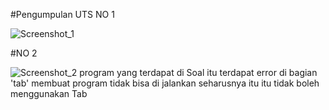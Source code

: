 #Pengumpulan UTS NO 1

![Screenshot_1](https://user-images.githubusercontent.com/72425140/120765920-e5928e80-c543-11eb-8517-5340c5bd4810.jpg)


#NO 2

![Screenshot_2](https://user-images.githubusercontent.com/72425140/120766613-9bf67380-c544-11eb-9c53-524e022bd848.jpg)
program yang terdapat di Soal itu terdapat error di bagian 'tab' membuat program tidak bisa di jalankan seharusnya itu itu tidak boleh menggunakan Tab 

